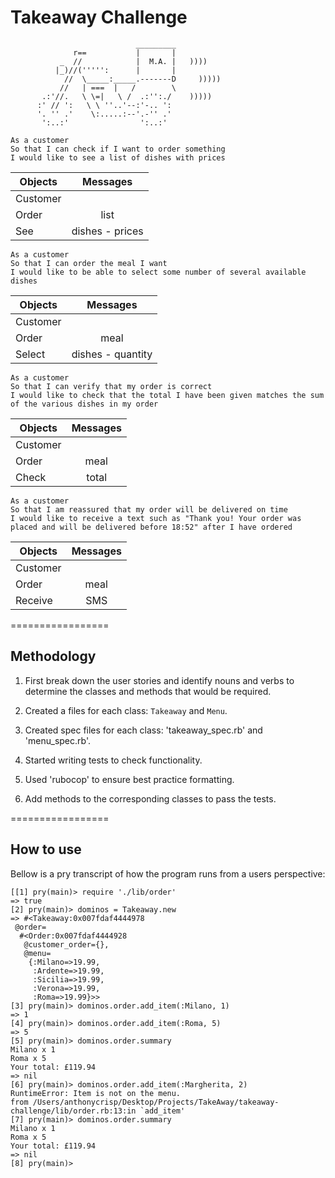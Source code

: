 Takeaway Challenge
==================
```
                            _________
              r==           |       |
           _  //            |  M.A. |   ))))
          |_)//(''''':      |       |
            //  \_____:_____.-------D     )))))
           //   | ===  |   /        \
       .:'//.   \ \=|   \ /  .:'':./    )))))
      :' // ':   \ \ ''..'--:'-.. ':
      '. '' .'    \:.....:--'.-'' .'
       ':..:'                ':..:'

 ```
 ```
 As a customer
 So that I can check if I want to order something
 I would like to see a list of dishes with prices
 ```

 |Objects               | Messages      |
 |----------------------|:-------------:|
 |Customer              |               |
 |Order                 |list           |
 |See                   |dishes - prices|


 ```
 As a customer
 So that I can order the meal I want
 I would like to be able to select some number of several available dishes
 ```

 |Objects               | Messages        |
 |----------------------|:---------------:|
 |Customer              |                 |
 |Order                 |meal             |
 |Select                |dishes - quantity|


 ```
 As a customer
 So that I can verify that my order is correct
 I would like to check that the total I have been given matches the sum of the various dishes in my order
 ```

 |Objects               | Messages      |
 |----------------------|:-------------:|
 |Customer              |               |
 |Order                 |meal           |
 |Check                 |total          |


 ```
 As a customer
 So that I am reassured that my order will be delivered on time
 I would like to receive a text such as "Thank you! Your order was placed and will be delivered before 18:52" after I have ordered
 ```

 |Objects               | Messages      |
 |----------------------|:-------------:|
 |Customer              |               |
 |Order                 |meal           |
 |Receive               |SMS            |

 =================

 ## Methodology

 1. First break down the user stories and identify nouns and verbs to determine the classes and methods that would be required.

 2. Created a files for each class: `Takeaway` and `Menu`.

 3. Created spec files for each class: 'takeaway_spec.rb' and 'menu_spec.rb'.

 4. Started writing tests to check functionality.

 5. Used 'rubocop' to ensure best practice formatting.

 6. Add methods to the corresponding classes to pass the tests.

 =================

 ## How to use

 Bellow is a pry transcript of how the program runs from a users perspective:

```
[[1] pry(main)> require './lib/order'
=> true
[2] pry(main)> dominos = Takeaway.new
=> #<Takeaway:0x007fdaf4444978
 @order=
  #<Order:0x007fdaf4444928
   @customer_order={},
   @menu=
    {:Milano=>19.99,
     :Ardente=>19.99,
     :Sicilia=>19.99,
     :Verona=>19.99,
     :Roma=>19.99}>>
[3] pry(main)> dominos.order.add_item(:Milano, 1)
=> 1
[4] pry(main)> dominos.order.add_item(:Roma, 5)
=> 5
[5] pry(main)> dominos.order.summary
Milano x 1
Roma x 5
Your total: £119.94
=> nil
[6] pry(main)> dominos.order.add_item(:Margherita, 2)
RuntimeError: Item is not on the menu.
from /Users/anthonycrisp/Desktop/Projects/TakeAway/takeaway-challenge/lib/order.rb:13:in `add_item'
[7] pry(main)> dominos.order.summary
Milano x 1
Roma x 5
Your total: £119.94
=> nil
[8] pry(main)>
```
